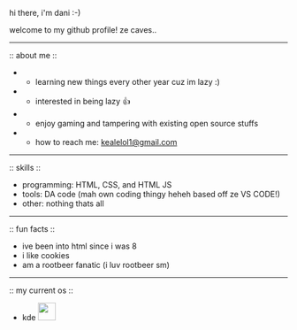 hi there, i'm dani :-)

welcome to my github profile! ze caves..

---

:: about me ::
- * learning new things every other year cuz im lazy :)
- * interested in being lazy 👍
- * enjoy gaming and tampering with existing open source stuffs
- * how to reach me: [kealelol1@gmail.com](mailto:kealelol1@gmail.com)

---

:: skills ::
- programming: HTML, CSS, and HTML JS
- tools: DA code (mah own coding thingy heheh based off ze VS CODE!)
- other: nothing thats all

---

:: fun facts ::
- ive been into html since i was 8
- i like cookies
- am a rootbeer fanatic (i luv rootbeer sm)

---

:: my current os ::
- kde [<img src="https://kde.org/content/products/neon.png" width="32"/>](https://neon.kde.org)
